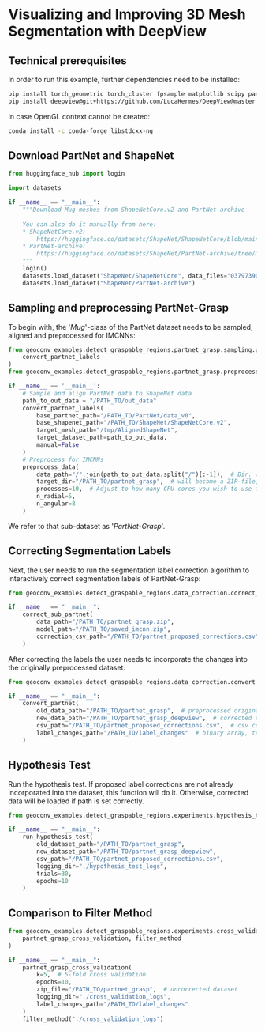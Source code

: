 # Visualizing and Improving 3D Mesh Segmentation with DeepView

## Technical prerequisites

In order to run this example, further dependencies need to be installed:

```bash
pip install torch_geometric torch_cluster fpsample matplotlib scipy pandas
pip install deepview@git+https://github.com/LucaHermes/DeepView@master
```

In case OpenGL context cannot be created:
```bash
conda install -c conda-forge libstdcxx-ng
```

## Download PartNet and ShapeNet

```python
from huggingface_hub import login

import datasets

if __name__ == "__main__":
    """Download Mug-meshes from ShapeNetCore.v2 and PartNet-archive
    
    You can also do it manually from here:
    * ShapeNetCore.v2:
        https://huggingface.co/datasets/ShapeNet/ShapeNetCore/blob/main/03797390.zip
    * PartNet-archive:
        https://huggingface.co/datasets/ShapeNet/PartNet-archive/tree/main
    """
    login()
    datasets.load_dataset("ShapeNet/ShapeNetCore", data_files="03797390.zip")
    datasets.load_dataset("ShapeNet/PartNet-archive")
```

## Sampling and preprocessing PartNet-Grasp

To begin with, the '*Mug*'-class of the PartNet dataset needs to be sampled, aligned and preprocessed for IMCNNs:

```python
from geoconv_examples.detect_graspable_regions.partnet_grasp.sampling.partnet_align_shapenet import (
    convert_partnet_labels
)
from geoconv_examples.detect_graspable_regions.partnet_grasp.preprocess import preprocess_data

if __name__ == '__main__':
    # Sample and align PartNet data to ShapeNet data
    path_to_out_data = "/PATH_TO/out_data"
    convert_partnet_labels(
        base_partnet_path="/PATH_TO/PartNet/data_v0",
        base_shapenet_path="/PATH_TO/ShapeNet/ShapeNetCore.v2",
        target_mesh_path="/tmp/AlignedShapeNet",
        target_dataset_path=path_to_out_data,
        manual=False
    )
    # Preprocess for IMCNNs
    preprocess_data(
        data_path="/".join(path_to_out_data.split("/")[:-1]),  # Dir. where "out_data" is stored
        target_dir="/PATH_TO/partnet_grasp",  # will become a ZIP-file, i.e. 'partnet_grasp.zip'
        processes=10,  # Adjust to how many CPU-cores you wish to use for preprocess
        n_radial=5, 
        n_angular=8
    )
```
We refer to that sub-dataset as '*PartNet-Grasp*'.

## Correcting Segmentation Labels

Next, the user needs to run the segmentation label correction algorithm to interactively
correct segmentation labels of PartNet-Grasp:

```python
from geoconv_examples.detect_graspable_regions.data_correction.correct_sub_partnet import correct_sub_partnet

if __name__ == "__main__":
    correct_sub_partnet(
        data_path="/PATH_TO/partnet_grasp.zip",
        model_path="/PATH_TO/saved_imcnn.zip",
        correction_csv_path="/PATH_TO/partnet_proposed_corrections.csv"
    )
```

After correcting the labels the user needs to incorporate the changes into the originally
preprocessed dataset:

```python
from geoconv_examples.detect_graspable_regions.data_correction.convert_partnet import convert_partnet

if __name__ == "__main__":
    convert_partnet(
        old_data_path="/PATH_TO/partnet_grasp",  # preprocessed original dataset (uncorrected)
        new_data_path="/PATH_TO/partnet_grasp_deepview",  # corrected dataset
        csv_path="/PATH_TO/partnet_proposed_corrections.csv",  # csv containing corrections
        label_changes_path="/PATH_TO/label_changes"  # binary array, telling whether label of vertex 'i' has changed
    )
```

## Hypothesis Test

Run the hypothesis test. If proposed label corrections are not already incorporated into the dataset,
this function will do it. Otherwise, corrected data will be loaded if path is set correctly.

```python
from geoconv_examples.detect_graspable_regions.experiments.hypothesis_test import run_hypothesis_test

if __name__ == "__main__":
    run_hypothesis_test(
        old_dataset_path="/PATH_TO/partnet_grasp",
        new_dataset_path="/PATH_TO/partnet_grasp_deepview",
        csv_path="/PATH_TO/partnet_proposed_corrections.csv",
        logging_dir="./hypothesis_test_logs",
        trials=30,
        epochs=10
    )
```

## Comparison to Filter Method

```python
from geoconv_examples.detect_graspable_regions.experiments.cross_validation import (
    partnet_grasp_cross_validation, filter_method
)

if __name__ == "__main__":
    partnet_grasp_cross_validation(
        k=5,  # 5-fold cross validation
        epochs=10,
        zip_file="/PATH_TO/partnet_grasp",  # uncorrected dataset
        logging_dir="./cross_validation_logs",
        label_changes_path="/PATH_TO/label_changes"
    )
    filter_method("./cross_validation_logs")
```